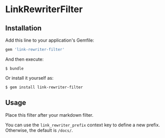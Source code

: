 # LinkRewriterFilter


## Installation

Add this line to your application's Gemfile:

```ruby
gem 'link-rewriter-filter'
```

And then execute:

    $ bundle

Or install it yourself as:

    $ gem install link-rewriter-filter

## Usage

Place this filter after your markdown filter.

You can use the `link_rewriter_prefix` context key to define a new prefix. Otherwise, the default is `/docs/`.
